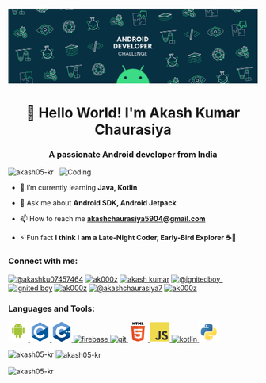 ![logo](https://github.com/Akash05-kr/Akash05-kr/blob/main/new.gif)
<h1 align="center">👋 Hello World! I'm Akash Kumar Chaurasiya</h1>
<h3 align="center">A passionate Android developer from India</h3>
<img align="right" alt="Coding" width="400" src="https://media0.giphy.com/avatars/HeyAutoHQ/DgfrJNR8oUyv.gif">



<p align="left"> <img src="https://komarev.com/ghpvc/?username=akash05-kr&label=Profile%20views&color=0e75b6&style=flat" alt="akash05-kr" /> </p>

- 🌱 I’m currently learning **Java, Kotlin**

- 💬 Ask me about **Android SDK, Android Jetpack**

- 📫 How to reach me **akashchaurasiya5904@gmail.com**

- ⚡ Fun fact **I think I am a Late-Night Coder, Early-Bird Explorer ☕🌅**

<h3 align="left">Connect with me:</h3>
<p align="left">
<a href="https://twitter.com/@akashku07457464" target="blank"><img align="center" src="https://raw.githubusercontent.com/rahuldkjain/github-profile-readme-generator/master/src/images/icons/Social/twitter.svg" alt="@akashku07457464" height="30" width="40" /></a>
<a href="https://linkedin.com/in/ak000z" target="blank"><img align="center" src="https://raw.githubusercontent.com/rahuldkjain/github-profile-readme-generator/master/src/images/icons/Social/linked-in-alt.svg" alt="ak000z" height="30" width="40" /></a>
<a href="https://fb.com/akash kumar" target="blank"><img align="center" src="https://raw.githubusercontent.com/rahuldkjain/github-profile-readme-generator/master/src/images/icons/Social/facebook.svg" alt="akash kumar" height="30" width="40" /></a>
<a href="https://instagram.com/@ignitedboy_" target="blank"><img align="center" src="https://raw.githubusercontent.com/rahuldkjain/github-profile-readme-generator/master/src/images/icons/Social/instagram.svg" alt="@ignitedboy_" height="30" width="40" /></a>
<a href="https://www.youtube.com/c/ignited boy" target="blank"><img align="center" src="https://raw.githubusercontent.com/rahuldkjain/github-profile-readme-generator/master/src/images/icons/Social/youtube.svg" alt="ignited boy" height="30" width="40" /></a>
<a href="https://www.codechef.com/users/ak000z" target="blank"><img align="center" src="https://cdn.jsdelivr.net/npm/simple-icons@3.1.0/icons/codechef.svg" alt="ak000z" height="30" width="40" /></a>
<a href="https://www.hackerrank.com/@akashchaurasiya7" target="blank"><img align="center" src="https://raw.githubusercontent.com/rahuldkjain/github-profile-readme-generator/master/src/images/icons/Social/hackerrank.svg" alt="@akashchaurasiya7" height="30" width="40" /></a>
<a href="https://www.leetcode.com/ak000z" target="blank"><img align="center" src="https://raw.githubusercontent.com/rahuldkjain/github-profile-readme-generator/master/src/images/icons/Social/leet-code.svg" alt="ak000z" height="30" width="40" /></a>
</p>

<h3 align="left">Languages and Tools:</h3>
<p align="left"> <a href="https://developer.android.com" target="_blank" rel="noreferrer"> <img src="https://raw.githubusercontent.com/devicons/devicon/master/icons/android/android-original-wordmark.svg" alt="android" width="40" height="40"/> </a> <a href="https://www.cprogramming.com/" target="_blank" rel="noreferrer"> <img src="https://raw.githubusercontent.com/devicons/devicon/master/icons/c/c-original.svg" alt="c" width="40" height="40"/> </a> <a href="https://www.w3schools.com/cpp/" target="_blank" rel="noreferrer"> <img src="https://raw.githubusercontent.com/devicons/devicon/master/icons/cplusplus/cplusplus-original.svg" alt="cplusplus" width="40" height="40"/> </a> <a href="https://firebase.google.com/" target="_blank" rel="noreferrer"> <img src="https://www.vectorlogo.zone/logos/firebase/firebase-icon.svg" alt="firebase" width="40" height="40"/> </a> <a href="https://git-scm.com/" target="_blank" rel="noreferrer"> <img src="https://www.vectorlogo.zone/logos/git-scm/git-scm-icon.svg" alt="git" width="40" height="40"/> </a> <a href="https://www.w3.org/html/" target="_blank" rel="noreferrer"> <img src="https://raw.githubusercontent.com/devicons/devicon/master/icons/html5/html5-original-wordmark.svg" alt="html5" width="40" height="40"/> </a> <a href="https://developer.mozilla.org/en-US/docs/Web/JavaScript" target="_blank" rel="noreferrer"> <img src="https://raw.githubusercontent.com/devicons/devicon/master/icons/javascript/javascript-original.svg" alt="javascript" width="40" height="40"/> </a> <a href="https://kotlinlang.org" target="_blank" rel="noreferrer"> <img src="https://www.vectorlogo.zone/logos/kotlinlang/kotlinlang-icon.svg" alt="kotlin" width="40" height="40"/> </a> <a href="https://www.python.org" target="_blank" rel="noreferrer"> <img src="https://raw.githubusercontent.com/devicons/devicon/master/icons/python/python-original.svg" alt="python" width="40" height="40"/> </a> </p>

<p><img align="left" src="https://github-readme-stats.vercel.app/api/top-langs?username=akash05-kr&show_icons=true&locale=en&layout=compact" alt="akash05-kr" /></p>

<p>&nbsp;<img align="center" src="https://github-readme-stats.vercel.app/api?username=akash05-kr&show_icons=true&locale=en" alt="akash05-kr" /></p>

<p><img align="center" src="https://github-readme-streak-stats.herokuapp.com/?user=akash05-kr&" alt="akash05-kr" /></p>
